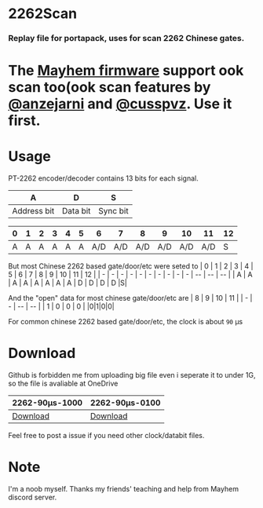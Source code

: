 # 2262Scan
### Replay file for portapack, uses for scan 2262 Chinese gates.
# The [Mayhem firmware](https://github.com/eried/portapack-mayhem) support ook scan too(ook scan features by [@anzejarni](https://github.com/anzejarni) and [@cusspvz](https://github.com/cusspvz). Use it first. 

# Usage
PT-2262 encoder/decoder contains 13 bits for each signal. 

| A           | D        | S        |
| ----------- | -------- | -------- |
| Address bit | Data bit | Sync bit |

| 0   | 1   | 2   | 3   | 4   | 5   | 6   | 7   | 8   | 9   | 10  | 11  | 12 |
| --- | --- | --- | --- | --- | --- | --- | --- | --- | --- | --- | --- | - |
| A | A | A | A | A | A | A/D | A/D | A/D | A/D | A/D | A/D |S|

But most Chinese 2262 based gate/door/etc were seted to
| 0 | 1 | 2 | 3 | 4 | 5 | 6 | 7 | 8 | 9 | 10 | 11 | 12 |
| - | - | - | - | - | - | - | - | - | - | -- | -- | -- |
| A | A | A | A | A | A | A | A | D | D | D  | D  |S|

And the "open" data for most chinese gate/door/etc are
| 8 | 9 | 10 | 11 |
| - | - | -- | -- |
| 1 | 0 | 0  | 0  |
|0|1|0|0|

For common chinese 2262 based gate/door/etc, the clock is about `90` μs   

# Download
Github is forbidden me from uploading big file even i seperate it to under 1G, so the file is avaliable at OneDrive

| 2262-90μs-1000 | 2262-90μs-0100 | 
| - | - |
| [Download](https://anningtrashbin-my.sharepoint.com/:f:/g/personal/zxkmm_anningtrashbin_onmicrosoft_com/EpZx3Kbb7QJBiEAyth9Fe6oBQq9ppsKStYs3PbijOQUyCw?e=P7cl5d) | [Download](https://anningtrashbin-my.sharepoint.com/:f:/g/personal/zxkmm_anningtrashbin_onmicrosoft_com/ErANoKAuGq9CianuBvCnj1kBb3JvxDSfZXEH2lDvjx0cHg?e=WUL6eh) | 

Feel free to post a issue if you need other clock/databit files.

# Note
I'm a noob myself. Thanks my friends' teaching and help from Mayhem discord server.
